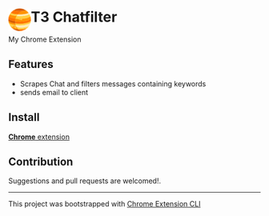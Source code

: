 # <img src="public/icons/icon_48.png" width="45" align="left"> T3 Chatfilter

My Chrome Extension

## Features

- Scrapes Chat and filters messages containing keywords
- sends email to client

## Install

[**Chrome** extension]() <!-- TODO: Add chrome extension link inside parenthesis -->

## Contribution

Suggestions and pull requests are welcomed!.

---

This project was bootstrapped with [Chrome Extension CLI](https://github.com/dutiyesh/chrome-extension-cli)

